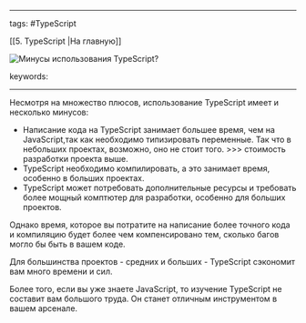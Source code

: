 ____

tags: #TypeScript 

[[5. TypeScript |На главную]]

![Минусы использования TypeScript?](https://youtu.be/TOn-1RrowKE?t=613)

keywords:

_____

Несмотря на множество плюсов, использование TypeScript имеет и несколько минусов:
-   Написание кода на TypeScript занимает большее время, чем на JavaScript,так как необходимо типизировать переменные. Так что в небольших проектах, возможно, оно не стоит того. >>> стоимость разработки проекта выше.
-   TypeScript необходимо компилировать, а это занимает время, особенно в больших проектах.
-   TypeScript может потребовать дополнительные ресурсы и требовать более мощный комптютер для разработки, особенно для больших проектов.

Однако время, которое вы потратите на написание более точного кода и компиляцию будет более чем компенсировано тем, сколько багов могло бы быть в вашем коде.

Для большинства проектов - средних и больших - TypeScript сэкономит вам много времени и сил.

Более того, если вы уже знаете JavaScript, то изучение TypeScript не составит вам большого труда. Он станет отличным инструментом в вашем арсенале.
